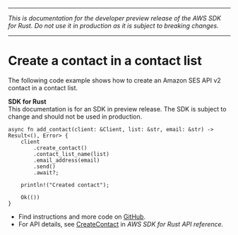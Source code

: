 --------

 *This is documentation for the developer preview release of the AWS SDK for Rust\. Do not use it in production as it is subject to breaking changes\.* 

--------

# Create a contact in a contact list<a name="sesv2_CreateContact_rust_topic"></a>

The following code example shows how to create an Amazon SES API v2 contact in a contact list\.

**SDK for Rust**  
This documentation is for an SDK in preview release\. The SDK is subject to change and should not be used in production\.
  

```
async fn add_contact(client: &Client, list: &str, email: &str) -> Result<(), Error> {
    client
        .create_contact()
        .contact_list_name(list)
        .email_address(email)
        .send()
        .await?;

    println!("Created contact");

    Ok(())
}
```
+  Find instructions and more code on [GitHub](https://github.com/awsdocs/aws-doc-sdk-examples/tree/main/.rust_alpha/ses#code-examples)\. 
+  For API details, see [CreateContact](https://awslabs.github.io/aws-sdk-rust/) in *AWS SDK for Rust API reference*\. 